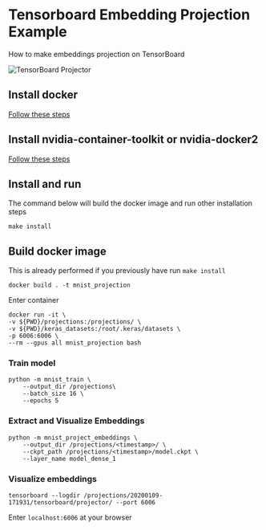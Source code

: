 # Tensorboard Embedding Projection Example
How to make embeddings projection on TensorBoard

![TensorBoard Projector](./images/TensorBoard.gif)

## Install docker

[Follow these steps](https://docs.docker.com/install/linux/docker-ce/ubuntu/)

## Install nvidia-container-toolkit or nvidia-docker2

[Follow these steps](https://github.com/NVIDIA/nvidia-docker)

## Install and run

The command below will build the docker image and run other installation steps

``` 
make install
```

## Build docker image

This is already performed if you previously have run `make install` 

``` 
docker build . -t mnist_projection
```

Enter container
``` 
docker run -it \
-v ${PWD}/projections:/projections/ \
-v ${PWD}/keras_datasets:/root/.keras/datasets \
-p 6006:6006 \
--rm --gpus all mnist_projection bash
```

### Train model

```
python -m mnist_train \
    --output_dir /projections\
    --batch_size 16 \
    --epochs 5
```

### Extract and Visualize Embeddings

```
python -m mnist_project_embeddings \
    --output_dir /projections/<timestamp>/ \
    --ckpt_path /projections/<timestamp>/model.ckpt \
    --layer_name model_dense_1
```


### Visualize embeddings

```
tensorboard --logdir /projections/20200109-171931/tensorboard/projector/ --port 6006
```

Enter `localhost:6006` at your browser